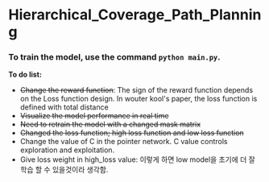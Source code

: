 # Hierarchical_Coverage_Path_Planning

### To train the model, use the command `python main.py`.
**To do list:** 
- ~~Change the reward function~~: The sign of the reward function depends on the Loss function design. In wouter kool's paper, the loss function is defined with total distance
- ~~Visualize the model performance in real time~~
- ~~Need to retrain the model with a changed mask matrix~~ 
- ~~Changed the loss function; high loss function and low loss function~~
- Change the value of C in the pointer network. C value controls exploration and exploitation.
- Give loss weight in high_loss value: 이렇게 하면 low model을 초기에 더 잘 학습 할 수 있을것이라 생각함. 

